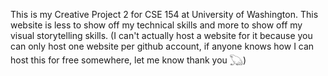 This is my Creative Project 2 for CSE 154 at University of Washington. This website is less to show off my technical skills and more to show off my visual storytelling skills.
(I can't actually host a website for it because you can only host one website per github account, if anyone knows how I can host this for free somewhere, let me know thank you 𓆏)

